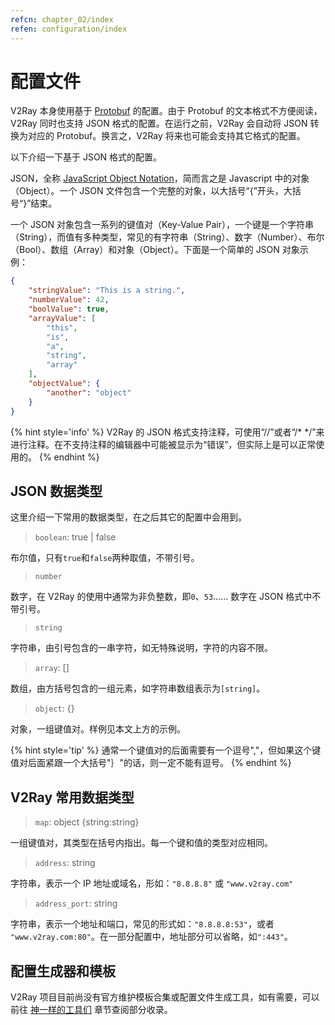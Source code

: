 ```yaml
---
refcn: chapter_02/index
refen: configuration/index
---
```


# 配置文件

V2Ray 本身使用基于 [Protobuf](https://developers.google.com/protocol-buffers/) 的配置。由于 Protobuf 的文本格式不方便阅读，V2Ray 同时也支持 JSON 格式的配置。在运行之前，V2Ray 会自动将 JSON 转换为对应的 Protobuf。换言之，V2Ray 将来也可能会支持其它格式的配置。

以下介绍一下基于 JSON 格式的配置。

JSON，全称 [JavaScript Object Notation](https://en.wikipedia.org/wiki/JSON)，简而言之是 Javascript 中的对象（Object）。一个 JSON 文件包含一个完整的对象，以大括号“{”开头，大括号“}”结束。

一个 JSON 对象包含一系列的键值对（Key-Value Pair），一个键是一个字符串（String），而值有多种类型，常见的有字符串（String）、数字（Number）、布尔（Bool）、数组（Array）和对象（Object）。下面是一个简单的 JSON 对象示例：

```json
{
    "stringValue": "This is a string.",
    "numberValue": 42,
    "boolValue": true,
    "arrayValue": [
        "this",
        "is",
        "a",
        "string",
        "array"
    ],
    "objectValue": {
        "another": "object"
    }
}
```

{% hint style='info' %}
V2Ray 的 JSON 格式支持注释，可使用“//”或者“/\* \*/”来进行注释。在不支持注释的编辑器中可能被显示为“错误”，但实际上是可以正常使用的。
{% endhint %}

## JSON 数据类型

这里介绍一下常用的数据类型，在之后其它的配置中会用到。

> `boolean`: true | false

布尔值，只有`true`和`false`两种取值，不带引号。

> `number`

数字，在 V2Ray 的使用中通常为非负整数，即`0`、`53`…… 数字在 JSON 格式中不带引号。

> `string`

字符串，由引号包含的一串字符，如无特殊说明，字符的内容不限。

> `array`: []

数组，由方括号包含的一组元素，如字符串数组表示为`[string]`。

> `object`: {}

对象，一组键值对。样例见本文上方的示例。

{% hint style='tip' %}
通常一个键值对的后面需要有一个逗号","，但如果这个键值对后面紧跟一个大括号"｝"的话，则一定不能有逗号。
{% endhint %}

## V2Ray 常用数据类型

> `map`: object \{string:string\}

一组键值对，其类型在括号内指出。每一个键和值的类型对应相同。

> `address`: string

字符串，表示一个 IP 地址或域名，形如：`"8.8.8.8"` 或 `"www.v2ray.com"`

> `address_port`: string

字符串，表示一个地址和端口，常见的形式如：`"8.8.8.8:53"`，或者 `"www.v2ray.com:80"`。在一部分配置中，地址部分可以省略，如`":443"`。

## 配置生成器和模板

V2Ray 项目目前尚没有官方维护模板合集或配置文件生成工具，如有需要，可以前往 [神一样的工具们](../awesome/tools.md) 章节查阅部分收录。
